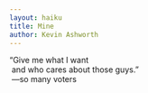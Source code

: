```yaml
---
layout: haiku
title: Mine
author: Kevin Ashworth
---
```


“Give me what I want<br>
&nbsp;and who cares about those guys.”<br>
&nbsp;—so many voters<br>
